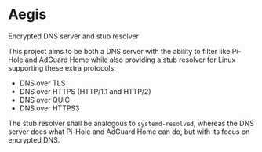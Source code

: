 # Aegis
Encrypted DNS server and stub resolver

This project aims to be both a DNS server with the ability to filter like Pi-Hole and AdGuard Home while also providing a stub resolver for Linux supporting these extra protocols:
- DNS over TLS
- DNS over HTTPS (HTTP/1.1 and HTTP/2)
- DNS over QUIC
- DNS over HTTPS3

The stub resolver shall be analogous to `systemd-resolved`, whereas the DNS server does what Pi-Hole and AdGuard Home can do, but with its focus on encrypted DNS.
